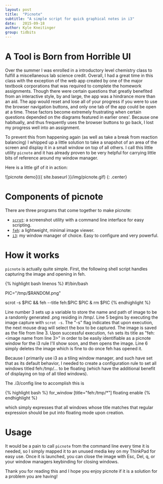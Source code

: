 ```yaml
---
layout: post
title:  "Picnote" 
subtitle: "A simple script for quick graphical notes in i3"
date:   2015-09-18
author: Kyle Kneitinger
group: tidbits
---
```


# A Tool is Born from Horrible UI
Over the summer I was enrolled in a introductory level chemistry class to
fulfill a miscellaneous lab science credit.  Overall, I had a great time in
this class with the exception of the web app created by one of the major
textbook corporations that was required to complete the homework assignments.
Though there were certain questions that greatly benefited from an interactive
style, by and large, the app was a hindrance more than an aid.  The app would
reset and lose all of your progress if you were to use the browser navigation
buttons, and only one tab of the app could be open at a time.  These factors
become extremely frustrating when certain questions depended on the diagrams
featured in earlier ones'.  Because one habitually, and thus frequently uses the
browser buttons to go back, I lost my progress well into an assignment.  

To prevent this from happening again (as well as take a break from reaction
balancing) I whipped up a little solution to take a snapshot of an area of the
screen and display it in a small window on top of all others.  I call this
little utility `picnote` and it has already proven to be very helpful for
carrying little bits of reference around my window manager.

Here is a little gif of it in action:

![picnote demo]({{ site.baseurl }}/img/picnote.gif)
{: .center}

# Components of picnote
There are three programs that come together to make picnote:

+ [`scrot`](https://en.wikipedia.org/wiki/Scrot): a screenshot utility
  with a command line interface for easy scripting.
+ [`feh`](http://feh.finalrewind.org/): a lightweight, minimal image viewer.
+ [`i3`](http://i3wm.org/): my window manager of choice.  Easy to configure and
  very powerful.

# How it works 
`picnote` is actually quite simple.  First, the following shell script handles
capturing the image and opening in feh.

{% highlight bash linenos %}
#!/bin/bash

PIC="/tmp/$RANDOM.png"

scrot -s $PIC && feh --title feh:$PIC $PIC &
rm $PIC
{% endhighlight %}

Line number 3 sets up a variable to store the name and path of image to be a
randomly generated .png residing in /tmp/.  Line 5 begins by executing the image
capture with `scrot -s`.  The "-s" flag indicates that upon execution, the next
mouse drag will select the box to be captured.  The image is saved as the file
from line 3.  Upon successful execution, `feh` sets its title as "feh:<image
name from line 3>" in order to be easily identifiable as a picnote window for
the i3 rule I'll show soon, and then opens the image.  Line 6 simply deletes
the image which is fine to do once feh has opened it. 

Because I primarily use i3 as a tiling window manager, and such have set that as
its default behavior, I needed to create a configuration rule to set all windows
titled feh:/tmp/... to be floating (which have the additional benefit of
displaying on top of all tiled windows).

The .i3/config line to accomplish this is

{% highlight bash %}
for_window [title="feh:/tmp/\*"] floating enable
{% endhighlight %}

which simply expresses that all windows whose title matches that regular
expression should be put into floating mode upon creation.

# Usage
It would be a pain to call `picnote` from the command line every time it is
needed, so I simply mapped it to an unused media key on my ThinkPad for easy
use.  Once it is launched, you can close the image with Esc, Del, q, or your
window managers keybinding for closing windows.


Thank you for reading this and I hope you enjoy picnote if it is a solution for
a problem you are having!
